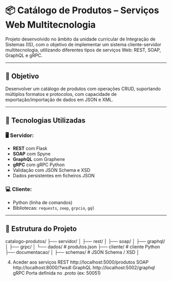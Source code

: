 # 📦 Catálogo de Produtos – Serviços Web Multitecnologia

Projeto desenvolvido no âmbito da unidade curricular de Integração de Sistemas (IS), com o objetivo de implementar um sistema cliente-servidor multitecnologia, utilizando diferentes tipos de serviços Web: REST, SOAP, GraphQL e gRPC.

---

## 🎯 Objetivo

Desenvolver um catálogo de produtos com operações CRUD, suportando múltiplos formatos e protocolos, com capacidade de exportação/importação de dados em JSON e XML.

---

## 🧰 Tecnologias Utilizadas

### 🖥️ Servidor:
- **REST** com Flask
- **SOAP** com Spyne
- **GraphQL** com Graphene
- **gRPC** com gRPC Python
- Validação com JSON Schema e XSD
- Dados persistentes em ficheiros JSON

### 💻 Cliente:
- Python (linha de comandos)
- Bibliotecas: `requests`, `zeep`, `grpcio`, `gql`

---

## 📁 Estrutura do Projeto

catalogo-produtos/ ├── servidor/ │ ├── rest/ │ ├── soap/ │ ├── graphql/ │ ├── grpc/ │ └── dados/ # produtos.json ├── cliente/ # cliente Python ├── documentacao/ │ ├── schemas/ # JSON Schema / XSD │


4. Aceder aos serviços
REST	http://localhost:5000/produtos
SOAP	http://localhost:8000/?wsdl
GraphQL	http://localhost:5002/graphql
gRPC	Porta definida no .proto (ex: 50051)
